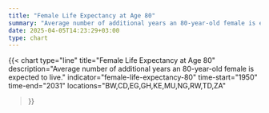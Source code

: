 ```yaml
---
title: "Female Life Expectancy at Age 80"
summary: "Average number of additional years an 80-year-old female is expected to live"
date: 2025-04-05T14:23:29+03:00
type: chart
---
```


{{< chart
    type="line"
    title="Female Life Expectancy at Age 80"
    description="Average number of additional years an 80-year-old female is expected to live."
    indicator="female-life-expectancy-80"
    time-start="1950"
    time-end="2031"
    locations="BW,CD,EG,GH,KE,MU,NG,RW,TD,ZA"
>}}
